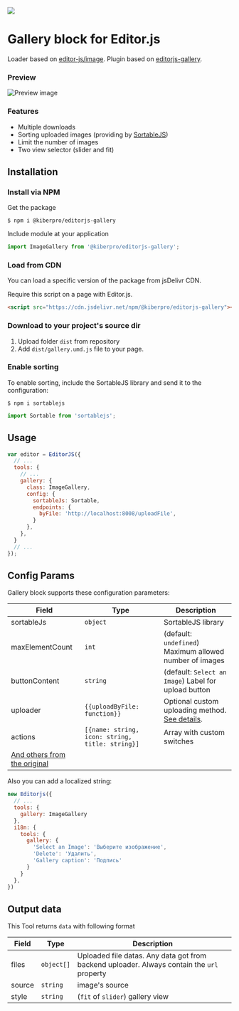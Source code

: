 ![](https://badgen.net/badge/Editor.js/v2.0/blue)

# Gallery block for Editor.js

Loader based on [editor-js/image](https://github.com/editor-js/image). Plugin based on [editorjs-gallery](https://github.com/VolgaIgor/editorjs-gallery/).

### Preview
![Preview image](https://raw.githubusercontent.com/VolgaIgor/editorjs-gallery/master/assets/screenshot.png)

### Features
* Multiple downloads
* Sorting uploaded images (providing by [SortableJS](https://github.com/SortableJS/Sortable))
* Limit the number of images
* Two view selector (slider and fit)

## Installation
### Install via NPM
Get the package

```shell
$ npm i @kiberpro/editorjs-gallery
```

Include module at your application

```javascript
import ImageGallery from '@kiberpro/editorjs-gallery';
```

### Load from CDN

You can load a specific version of the package from jsDelivr CDN.

Require this script on a page with Editor.js.

```html
<script src="https://cdn.jsdelivr.net/npm/@kiberpro/editorjs-gallery"></script>
```

### Download to your project's source dir

1. Upload folder `dist` from repository
2. Add `dist/gallery.umd.js` file to your page.

### Enable sorting
To enable sorting, include the SortableJS library and send it to the configuration:
```shell
$ npm i sortablejs
```
```javascript
import Sortable from 'sortablejs';
```

## Usage
```javascript
var editor = EditorJS({
  // ...
  tools: {
    // ...
    gallery: {
      class: ImageGallery,
      config: {
        sortableJs: Sortable,
        endpoints: {
          byFile: 'http://localhost:8008/uploadFile',
        }
      },
    },
  }
  // ...
});
```

## Config Params

Gallery block supports these configuration parameters:

| Field | Type     | Description        |
| ----- | -------- | ------------------ |
| sortableJs | `object` | SortableJS library |
| maxElementCount | `int` | (default: `undefined`) Maximum allowed number of images |
| buttonContent | `string` | (default: `Select an Image`) Label for upload button |
| uploader | `{{uploadByFile: function}}` | Optional custom uploading method. [See details](https://github.com/editor-js/image#providing-custom-uploading-methods). |
| actions | `[{name: string, icon: string, title: string}]` | Array with custom switches |
| [And others from the original ](https://github.com/editor-js/image#config-params) |

Also you can add a localized string:
```javascript
new Editorjs({
  // ...
  tools: {
    gallery: ImageGallery
  },
  i18n: {
    tools: {
      gallery: {
        'Select an Image': 'Выберите изображение',
        'Delete': 'Удалить',
        'Gallery caption': 'Подпись'
      }
    }
  },
})
```

## Output data

This Tool returns `data` with following format

| Field          | Type       | Description                      |
| -------------- | ---------  | -------------------------------- |
| files          | `object[]` | Uploaded file datas. Any data got from backend uploader. Always contain the `url` property                  |
| source         | `string`   | image's source                   |
| style          | `string`   | (`fit` of `slider`) gallery view |

